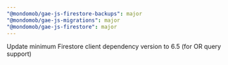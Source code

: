 ```yaml
---
"@mondomob/gae-js-firestore-backups": major
"@mondomob/gae-js-migrations": major
"@mondomob/gae-js-firestore": major
---
```


Update minimum Firestore client dependency version to 6.5 (for OR query support)
